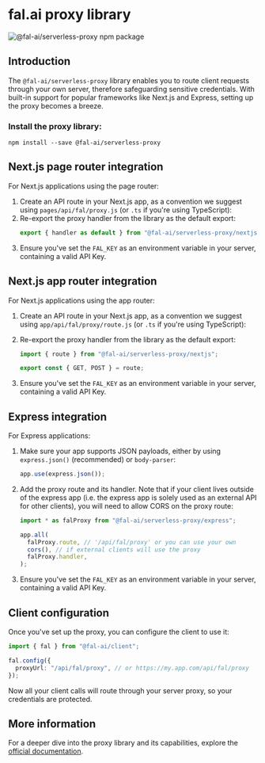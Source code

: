 # fal.ai proxy library

![@fal-ai/serverless-proxy npm package](https://img.shields.io/npm/v/@fal-ai/serverless-proxy?color=%237527D7&label=%40fal-ai%2Fserverless-proxy&style=flat-square)

## Introduction

The `@fal-ai/serverless-proxy` library enables you to route client requests through your own server, therefore safeguarding sensitive credentials. With built-in support for popular frameworks like Next.js and Express, setting up the proxy becomes a breeze.

### Install the proxy library:

```
npm install --save @fal-ai/serverless-proxy
```

## Next.js page router integration

For Next.js applications using the page router:

1. Create an API route in your Next.js app, as a convention we suggest using `pages/api/fal/proxy.js` (or `.ts` if you're using TypeScript):
2. Re-export the proxy handler from the library as the default export:
   ```ts
   export { handler as default } from "@fal-ai/serverless-proxy/nextjs";
   ```
3. Ensure you've set the `FAL_KEY` as an environment variable in your server, containing a valid API Key.

## Next.js app router integration

For Next.js applications using the app router:

1. Create an API route in your Next.js app, as a convention we suggest using `app/api/fal/proxy/route.js` (or `.ts` if you're using TypeScript):
2. Re-export the proxy handler from the library as the default export:

   ```ts
   import { route } from "@fal-ai/serverless-proxy/nextjs";

   export const { GET, POST } = route;
   ```

3. Ensure you've set the `FAL_KEY` as an environment variable in your server, containing a valid API Key.

## Express integration

For Express applications:

1. Make sure your app supports JSON payloads, either by using `express.json()` (recommended) or `body-parser`:
   ```ts
   app.use(express.json());
   ```
2. Add the proxy route and its handler. Note that if your client lives outside of the express app (i.e. the express app is solely used as an external API for other clients), you will need to allow CORS on the proxy route:

   ```ts
   import * as falProxy from "@fal-ai/serverless-proxy/express";

   app.all(
     falProxy.route, // '/api/fal/proxy' or you can use your own
     cors(), // if external clients will use the proxy
     falProxy.handler,
   );
   ```

3. Ensure you've set the `FAL_KEY` as an environment variable in your server, containing a valid API Key.

## Client configuration

Once you've set up the proxy, you can configure the client to use it:

```ts
import { fal } from "@fal-ai/client";

fal.config({
  proxyUrl: "/api/fal/proxy", // or https://my.app.com/api/fal/proxy
});
```

Now all your client calls will route through your server proxy, so your credentials are protected.

## More information

For a deeper dive into the proxy library and its capabilities, explore the [official documentation](https://fal.ai/docs).
